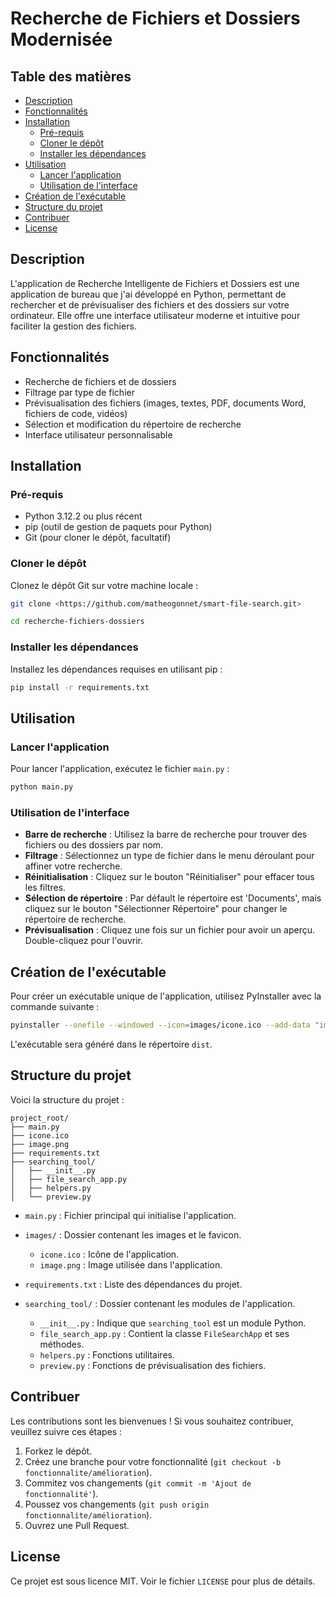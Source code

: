 # Recherche de Fichiers et Dossiers Modernisée

## Table des matières

- [Description](https://www.notion.so/3bdf007b0abf4f1792c2f93be60301f2?pvs=21)
- [Fonctionnalités](https://www.notion.so/3bdf007b0abf4f1792c2f93be60301f2?pvs=21)
- [Installation](https://www.notion.so/3bdf007b0abf4f1792c2f93be60301f2?pvs=21)
    - [Pré-requis](https://www.notion.so/3bdf007b0abf4f1792c2f93be60301f2?pvs=21)
    - [Cloner le dépôt](https://www.notion.so/3bdf007b0abf4f1792c2f93be60301f2?pvs=21)
    - [Installer les dépendances](https://www.notion.so/3bdf007b0abf4f1792c2f93be60301f2?pvs=21)
- [Utilisation](https://www.notion.so/3bdf007b0abf4f1792c2f93be60301f2?pvs=21)
    - [Lancer l'application](https://www.notion.so/3bdf007b0abf4f1792c2f93be60301f2?pvs=21)
    - [Utilisation de l'interface](https://www.notion.so/3bdf007b0abf4f1792c2f93be60301f2?pvs=21)
- [Création de l'exécutable](https://www.notion.so/3bdf007b0abf4f1792c2f93be60301f2?pvs=21)
- [Structure du projet](https://www.notion.so/3bdf007b0abf4f1792c2f93be60301f2?pvs=21)
- [Contribuer](https://www.notion.so/3bdf007b0abf4f1792c2f93be60301f2?pvs=21)
- [License](https://www.notion.so/3bdf007b0abf4f1792c2f93be60301f2?pvs=21)

## Description

L'application de Recherche Intelligente de Fichiers et Dossiers est une application de bureau que j'ai développé en Python, permettant de rechercher et de prévisualiser des fichiers et des dossiers sur votre ordinateur. Elle offre une interface utilisateur moderne et intuitive pour faciliter la gestion des fichiers.

## Fonctionnalités

- Recherche de fichiers et de dossiers
- Filtrage par type de fichier
- Prévisualisation des fichiers (images, textes, PDF, documents Word, fichiers de code, vidéos)
- Sélection et modification du répertoire de recherche
- Interface utilisateur personnalisable

## Installation

### Pré-requis

- Python 3.12.2 ou plus récent
- pip (outil de gestion de paquets pour Python)
- Git (pour cloner le dépôt, facultatif)

### Cloner le dépôt

Clonez le dépôt Git sur votre machine locale :

```bash
git clone <https://github.com/matheogonnet/smart-file-search.git>

cd recherche-fichiers-dossiers
```

### Installer les dépendances

Installez les dépendances requises en utilisant pip :

```bash
pip install -r requirements.txt
```

## Utilisation

### Lancer l'application

Pour lancer l'application, exécutez le fichier `main.py` :

```bash
python main.py
```

### Utilisation de l'interface

- **Barre de recherche** : Utilisez la barre de recherche pour trouver des fichiers ou des dossiers par nom.
- **Filtrage** : Sélectionnez un type de fichier dans le menu déroulant pour affiner votre recherche.
- **Réinitialisation** : Cliquez sur le bouton "Réinitialiser" pour effacer tous les filtres.
- **Sélection de répertoire** : Par défault le répertoire est 'Documents', mais cliquez sur le bouton "Sélectionner Répertoire" pour changer le répertoire de recherche.
- **Prévisualisation** : Cliquez une fois sur un fichier pour avoir un aperçu. Double-cliquez pour l'ouvrir.

## Création de l'exécutable

Pour créer un exécutable unique de l'application, utilisez PyInstaller avec la commande suivante :

```bash
pyinstaller --onefile --windowed --icon=images/icone.ico --add-data "images/image.png;." --add-data "searching_tool/__init__.py;searching_tool" --add-data "searching_tool/file_search_app.py;searching_tool" --add-data "searching_tool/helpers.py;searching_tool" --add-data "searching_tool/preview.py;searching_tool" main.py

```

L'exécutable sera généré dans le répertoire `dist`.

## Structure du projet

Voici la structure du projet :

```
project_root/
├── main.py
├── icone.ico
├── image.png
├── requirements.txt
├── searching_tool/
│   ├── __init__.py
│   ├── file_search_app.py
│   ├── helpers.py
│   └── preview.py

```

- `main.py` : Fichier principal qui initialise l'application.

- `images/` : Dossier contenant les images et le favicon.
    - `icone.ico` : Icône de l'application.
    - `image.png` : Image utilisée dans l'application.

- `requirements.txt` : Liste des dépendances du projet.

- `searching_tool/` : Dossier contenant les modules de l'application.
    - `__init__.py` : Indique que `searching_tool` est un module Python.
    - `file_search_app.py` : Contient la classe `FileSearchApp` et ses méthodes.
    - `helpers.py` : Fonctions utilitaires.
    - `preview.py` : Fonctions de prévisualisation des fichiers.

## Contribuer

Les contributions sont les bienvenues ! Si vous souhaitez contribuer, veuillez suivre ces étapes :

1. Forkez le dépôt.
2. Créez une branche pour votre fonctionnalité (`git checkout -b fonctionnalite/amélioration`).
3. Commitez vos changements (`git commit -m 'Ajout de fonctionnalité'`).
4. Poussez vos changements (`git push origin fonctionnalite/amélioration`).
5. Ouvrez une Pull Request.

## License

Ce projet est sous licence MIT. Voir le fichier `LICENSE` pour plus de détails.
